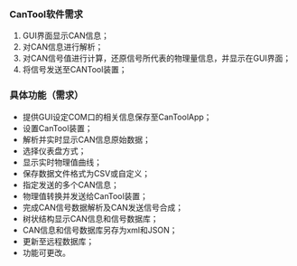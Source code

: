 ### CanTool软件需求
1. GUI界面显示CAN信息；
2. 对CAN信息进行解析；
3. 对CAN信号值进行计算，还原信号所代表的物理量信息，并显示在GUI界面；
4. 将信号发送至CANTool装置；
### 具体功能（需求）
- 提供GUI设定COM口的相关信息保存至CanToolApp；
-  设置CanTool装置；
-  解析并实时显示CAN信息原始数据；
-  选择仪表盘方式；
-  显示实时物理值曲线；
-  保存数据文件格式为CSV或自定义；
-  指定发送的多个CAN信息；
-  物理值转换并发送给CanTool装置；
-  完成CAN信号数据解析及CAN发送信号合成；
-  树状结构显示CAN信息和信号数据库；
-  CAN信息和信号数据库另存为xml和JSON；
-  更新至远程数据库；
-  功能可更改。
###
